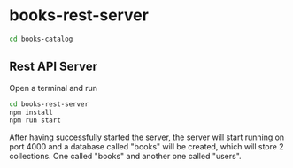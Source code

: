 # books-rest-server

```sh
cd books-catalog
```

## Rest API Server
Open a terminal and run

```sh
cd books-rest-server
npm install
npm run start
```

After having successfully started the server, the server will start running on port 4000 and a database called "books" will be created, which will store 2 collections. One called "books" and another one called "users".